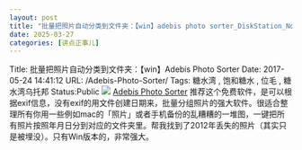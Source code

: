 ```yaml
---
layout: post
title: "批量把照片自动分类到文件夹：【win】adebis photo sorter_DiskStation_Nov-26-1915-2017_CaseConflict"
date: 2025-03-27
categories: [讲点正事儿]
---
```


Title: 批量把照片自动分类到文件夹：【win】Adebis Photo Sorter
Date: 2017-05-24 14:41:12
URL: /Adebis-Photo-Sorter/
Tags: 糖水湾 , 饱和糖水 , 位毛 , 糖水湾乌托邦
Status:Public
![](http://img.weimao.me/2019-05-21-031903.jpg)
[Adebis Photo Sorter](http://www.softpedia.com/get/Multimedia/Graphic/Digital-Photo-Tools/Adebis-Photo-Sorter.shtml)
推荐这个免费软件，是可以根据exif信息，没有exif的用文件创建日期来，批量分组照片的强大软件。很适合整理所有你用一些例如mac的「照片」或者手机备份的乱糟糟的一堆图，一键把所有照片按照年月日分到对应的文件夹里。帮我找到了2012年丢失的照片（其实只是被埋没）。只有Win版本的，非常强大。